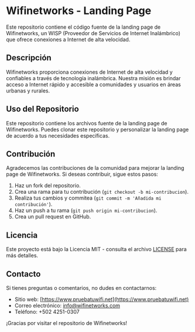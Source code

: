 # Wifinetworks - Landing Page

Este repositorio contiene el código fuente de la landing page de Wifinetworks, un WISP (Proveedor de Servicios de Internet Inalámbrico) que ofrece conexiones a Internet de alta velocidad.

## Descripción

Wifinetworks proporciona conexiones de Internet de alta velocidad y confiables a través de tecnología inalámbrica. Nuestra misión es brindar acceso a Internet rápido y accesible a comunidades y usuarios en áreas urbanas y rurales.

## Uso del Repositorio

Este repositorio contiene los archivos fuente de la landing page de Wifinetworks. Puedes clonar este repositorio y personalizar la landing page de acuerdo a tus necesidades específicas.

## Contribución

Agradecemos las contribuciones de la comunidad para mejorar la landing page de Wifinetworks. Si deseas contribuir, sigue estos pasos:

1. Haz un fork del repositorio.
2. Crea una rama para tu contribución (`git checkout -b mi-contribucion`).
3. Realiza tus cambios y commitea (`git commit -m 'Añadida mi contribución'`).
4. Haz un push a tu rama (`git push origin mi-contribucion`).
5. Crea un pull request en GitHub.

## Licencia

Este proyecto está bajo la Licencia MIT - consulta el archivo [LICENSE](LICENSE) para más detalles.

## Contacto

Si tienes preguntas o comentarios, no dudes en contactarnos:

- Sitio web: [https://www.pruebatuwifi.net](https://www.pruebatuwifi.net)
- Correo electrónico: info@wifinetworks.com
- Teléfono: +502 4251-0307

¡Gracias por visitar el repositorio de Wifinetworks!
